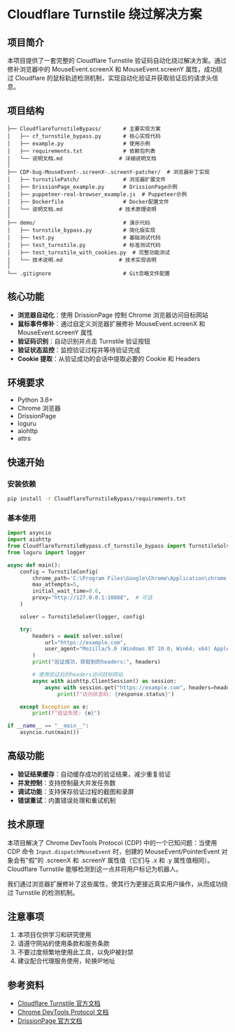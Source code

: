 # Cloudflare Turnstile 绕过解决方案

## 项目简介

本项目提供了一套完整的 Cloudflare Turnstile 验证码自动化绕过解决方案。通过修补浏览器中的 MouseEvent.screenX 和 MouseEvent.screenY 属性，成功绕过 Cloudflare 的鼠标轨迹检测机制，实现自动化验证并获取验证后的请求头信息。

## 项目结构

```
├── CloudflareTurnstileBypass/       # 主要实现方案
│   ├── cf_turnstile_bypass.py       # 核心实现代码
│   ├── example.py                   # 使用示例
│   ├── requirements.txt             # 依赖包列表
│   └── 说明文档.md                  # 详细说明文档
│
├── CDP-bug-MouseEvent-.screenX-.screenY-patcher/  # 浏览器补丁实现
│   ├── turnstilePatch/              # 浏览器扩展文件
│   ├── DrissionPage_example.py      # DrissionPage示例
│   ├── puppeteer-real-browser_example.js  # Puppeteer示例
│   ├── Dockerfile                   # Docker配置文件
│   └── 说明文档.md                  # 技术原理说明
│
├── demo/                            # 演示代码
│   ├── turnstile_bypass.py          # 简化版实现
│   ├── test.py                      # 基础测试代码
│   ├── test_turnstile.py            # 标准测试代码
│   ├── test_turnstile_with_cookies.py  # 完整功能测试
│   └── 技术说明.md                  # 技术实现说明
│
└── .gitignore                       # Git忽略文件配置
```

## 核心功能

- **浏览器自动化**：使用 DrissionPage 控制 Chrome 浏览器访问目标网站
- **鼠标事件修补**：通过自定义浏览器扩展修补 MouseEvent.screenX 和 MouseEvent.screenY 属性
- **验证码识别**：自动识别并点击 Turnstile 验证按钮
- **验证状态监控**：监控验证过程并等待验证完成
- **Cookie 提取**：从验证成功的会话中提取必要的 Cookie 和 Headers

## 环境要求

- Python 3.6+
- Chrome 浏览器
- DrissionPage
- loguru
- aiohttp
- attrs

## 快速开始

### 安装依赖

```bash
pip install -r CloudflareTurnstileBypass/requirements.txt
```

### 基本使用

```python
import asyncio
import aiohttp
from CloudflareTurnstileBypass.cf_turnstile_bypass import TurnstileSolver, TurnstileConfig
from loguru import logger

async def main():
    config = TurnstileConfig(
        chrome_path='C:\Program Files\Google\Chrome\Application\chrome.exe',
        max_attempts=5,
        initial_wait_time=0.6,
        proxy="http://127.0.0.1:10808",  # 可选
    )

    solver = TurnstileSolver(logger, config)

    try:
        headers = await solver.solve(
            url="https://example.com",
            user_agent="Mozilla/5.0 (Windows NT 10.0; Win64; x64) AppleWebKit/537.36"
        )
        print("验证成功，获取到的headers:", headers)

        # 使用验证后的headers访问目标网站
        async with aiohttp.ClientSession() as session:
            async with session.get("https://example.com", headers=headers) as response:
                print(f"访问状态码: {response.status}")

    except Exception as e:
        print(f"验证失败: {e}")

if __name__ == "__main__":
    asyncio.run(main())
```

## 高级功能

- **验证结果缓存**：自动缓存成功的验证结果，减少重复验证
- **并发控制**：支持控制最大并发任务数
- **调试功能**：支持保存验证过程的截图和录屏
- **错误重试**：内置错误处理和重试机制

## 技术原理

本项目解决了 Chrome DevTools Protocol (CDP) 中的一个已知问题：当使用 CDP 命令 `Input.dispatchMouseEvent` 时，创建的 MouseEvent/PointerEvent 对象会有"假"的 .screenX 和 .screenY 属性值（它们与 .x 和 .y 属性值相同）。Cloudflare Turnstile 能够检测到这一点并将用户标记为机器人。

我们通过浏览器扩展修补了这些属性，使其行为更接近真实用户操作，从而成功绕过 Turnstile 的检测机制。

## 注意事项

1. 本项目仅供学习和研究使用
2. 请遵守网站的使用条款和服务条款
3. 不要过度频繁地使用此工具，以免IP被封禁
4. 建议配合代理服务使用，轮换IP地址

## 参考资料

- [Cloudflare Turnstile 官方文档](https://developers.cloudflare.com/turnstile/)
- [Chrome DevTools Protocol 文档](https://chromedevtools.github.io/devtools-protocol/)
- [DrissionPage 官方文档](https://github.com/g1879/DrissionPage)
